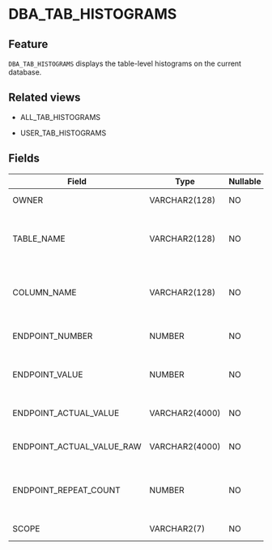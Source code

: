 DBA_TAB_HISTOGRAMS
=======================================


Feature
--------------------

`DBA_TAB_HISTOGRAMS` displays the table-level histograms on the current database.

Related views
----------------------

* ALL_TAB_HISTOGRAMS

* USER_TAB_HISTOGRAMS

Fields
----------------------

| Field                     | Type           | Nullable | Description                                                        |
|---------------------------|----------------|----------|--------------------------------------------------------------------|
| OWNER                     | VARCHAR2(128)  | NO       | The owner of the histogram.                                        |
| TABLE_NAME                | VARCHAR2(128)  | NO       | The name of the table where the histogram belongs.                 |
| COLUMN_NAME               | VARCHAR2(128)  | NO       | The name of the column where the histogram belongs.                |
| ENDPOINT_NUMBER           | NUMBER         | NO       | The number of bucket accumulations.                                |
| ENDPOINT_VALUE            | NUMBER         | NO       | The normalized endpoint value of the bucket.                       |
| ENDPOINT_ACTUAL_VALUE     | VARCHAR2(4000) | NO       | The endpoint value of the bucket.                                  |
| ENDPOINT_ACTUAL_VALUE_RAW | VARCHAR2(4000) | NO       | The binary endpoint value of the bucket.                           |
| ENDPOINT_REPEAT_COUNT     | NUMBER         | NO       | The number of times that the endpoint value of the bucket appears. |
| SCOPE                     | VARCHAR2(7)    | NO       | The scope of the histogram.                                        |
